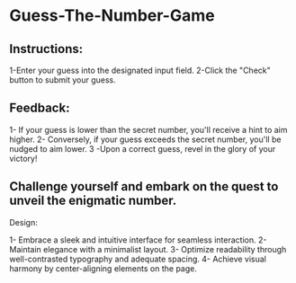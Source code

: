 # Guess-The-Number-Game

## Instructions:

1-Enter your guess into the designated input field.
2-Click the "Check" button to submit your guess.

## Feedback:

1- If your guess is lower than the secret number, you'll receive a hint to aim higher.
2- Conversely, if your guess exceeds the secret number, you'll be nudged to aim lower.
3 -Upon a correct guess, revel in the glory of your victory!

## Challenge yourself and embark on the quest to unveil the enigmatic number.

Design:

1- Embrace a sleek and intuitive interface for seamless interaction.
2- Maintain elegance with a minimalist layout.
3- Optimize readability through well-contrasted typography and adequate spacing.
4- Achieve visual harmony by center-aligning elements on the page.
